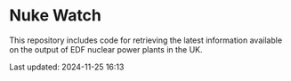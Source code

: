 # Nuke Watch

This repository includes code for retrieving the latest information available on the output of EDF nuclear power plants in the UK.

Last updated: 2024-11-25 16:13